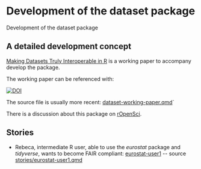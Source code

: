 # Development of the dataset package

Development of the dataset package

## A detailed development concept

[Making Datasets Truly Interoperable in R](https://music.dataobservatory.eu/documents/open_music_europe/dataset-development/dataset-working-paper.html) is a working paper to accompany develop the package.

The working paper can be referenced with:

[![DOI](https://zenodo.org/badge/DOI/10.5281/zenodo.10091666.svg)](https://doi.org/10.5281/zenodo.10091666)

The source file is usually more recent:  [dataset-working-paper.qmd](https://github.com/dataobservatory-eu/dataset-development/stories/)`

There is a discussion about this package on  [rOpenSci](https://github.com/ropensci/software-review/issues/553).

## Stories

- Rebeca, intermediate R user, able to use the _eurostat_ package and _tidyverse_, wants to become FAIR compliant: [eurostat-user1](https://music.dataobservatory.eu/documents/open_music_europe/dataset-development/stories/eurostat-user1.html) -- source [stories/eurostat-user1.qmd](https://github.com/dataobservatory-eu/dataset-development/stories/)
